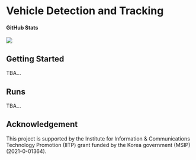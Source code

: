 # Vehicle Detection and Tracking

#### GitHub Stats
![](https://img.shields.io/github/downloads/SKKU-AutoLab-VSW/ETSS-02-VehicleDetTrack/total.svg)

## Getting Started
TBA...

## Runs
TBA...

## Acknowledgement
This project is supported by the Institute for Information & Communications 
Technology Promotion (IITP) grant funded by the Korea government (MSIP) 
(2021-0-01364).
